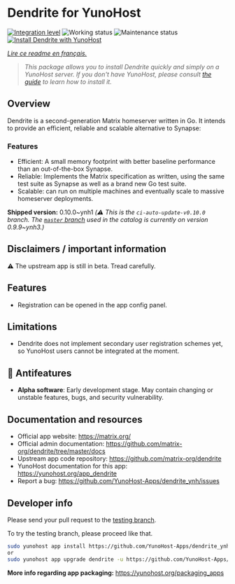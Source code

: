 <!--
N.B.: This README was automatically generated by https://github.com/YunoHost/apps/tree/master/tools/README-generator
It shall NOT be edited by hand.
-->

# Dendrite for YunoHost

[![Integration level](https://dash.yunohost.org/integration/dendrite.svg)](https://dash.yunohost.org/appci/app/dendrite) ![Working status](https://ci-apps.yunohost.org/ci/badges/dendrite.status.svg) ![Maintenance status](https://ci-apps.yunohost.org/ci/badges/dendrite.maintain.svg)  
[![Install Dendrite with YunoHost](https://install-app.yunohost.org/install-with-yunohost.svg)](https://install-app.yunohost.org/?app=dendrite)

*[Lire ce readme en français.](./README_fr.md)*

> *This package allows you to install Dendrite quickly and simply on a YunoHost server.
If you don't have YunoHost, please consult [the guide](https://yunohost.org/#/install) to learn how to install it.*

## Overview

Dendrite is a second-generation Matrix homeserver written in Go. It intends to provide an efficient, reliable and scalable alternative to Synapse:

### Features

- Efficient: A small memory footprint with better baseline performance than an out-of-the-box Synapse.
- Reliable: Implements the Matrix specification as written, using the same test suite as Synapse as well as a brand new Go test suite.
- Scalable: can run on multiple machines and eventually scale to massive homeserver deployments.


**Shipped version:** 0.10.0~ynh1 *(:warning: This is the `ci-auto-update-v0.10.0` branch. The [`master` branch](https://github.com/YunoHost-Apps/dendrite_ynh/tree/master) used in the catalog is currently on version 0.9.9\~ynh3.)*

## Disclaimers / important information

:warning: The upstream app is still in beta. Tread carefully.

## Features

* Registration can be opened in the app config panel.

## Limitations

* Dendrite does not implement secondary user registration schemes yet, so YunoHost users cannot be integrated at the moment.

## :red_circle: Antifeatures

- **Alpha software**: Early development stage. May contain changing or unstable features, bugs, and security vulnerability.

## Documentation and resources

* Official app website: <https://matrix.org/>
* Official admin documentation: <https://github.com/matrix-org/dendrite/tree/master/docs>
* Upstream app code repository: <https://github.com/matrix-org/dendrite>
* YunoHost documentation for this app: <https://yunohost.org/app_dendrite>
* Report a bug: <https://github.com/YunoHost-Apps/dendrite_ynh/issues>

## Developer info

Please send your pull request to the [testing branch](https://github.com/YunoHost-Apps/dendrite_ynh/tree/testing).

To try the testing branch, please proceed like that.

``` bash
sudo yunohost app install https://github.com/YunoHost-Apps/dendrite_ynh/tree/testing --debug
or
sudo yunohost app upgrade dendrite -u https://github.com/YunoHost-Apps/dendrite_ynh/tree/testing --debug
```

**More info regarding app packaging:** <https://yunohost.org/packaging_apps>
